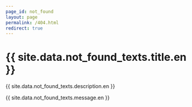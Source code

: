 ```yaml
---
page_id: not_found
layout: page
permalink: /404.html
redirect: true
---
```


<meta http-equiv="refresh" content="3; url={{ site.baseurl | prepend: site.url }}" />

<script>
  // Retrieve translations from _data/not_found_texts.yml
  const texts = {{ site.data.not_found_texts | jsonify }};
  const lang  = navigator.language.slice(0, 2);
  const t     = texts[lang] || texts.en;

  // Immediately write the localized content to the document
  document.write(`
    <h1>${t.title}</h1>
    <p>${t.description}</p>
    <div>${t.message}</div>
  `);
</script>

<noscript>
  <h1>{{ site.data.not_found_texts.title.en }}</h1>
  <p>{{ site.data.not_found_texts.description.en }}</p>
  <div>{{ site.data.not_found_texts.message.en }}</div>
</noscript>
